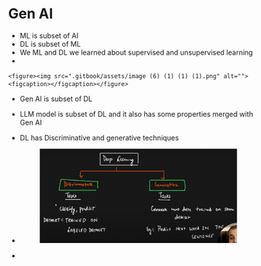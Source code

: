 # Gen AI

* ML is subset of AI
* DL is subset of ML
* We ML and DL we learned about supervised and unsupervised learning
*

    <figure><img src=".gitbook/assets/image (6) (1) (1) (1).png" alt=""><figcaption></figcaption></figure>
* Gen AI is subset of DL
* LLM model is subset of DL and it also has some properties merged with Gen AI
* DL has Discriminative and generative techniques
*   &#x20;

    <figure><img src=".gitbook/assets/image (8) (1) (1) (1).png" alt=""><figcaption></figcaption></figure>
*

